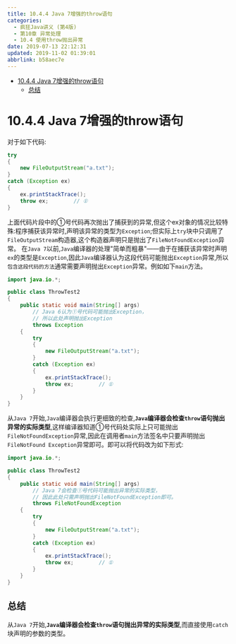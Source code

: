```yaml
---
title: 10.4.4 Java 7增强的throw语句
categories: 
  - 疯狂Java讲义 (第4版)
  - 第10章 异常处理
  - 10.4 使用throw抛出异常
date: 2019-07-13 22:12:31
updated: 2019-11-02 01:39:01
abbrlink: b58aec7e
---
```

- [10.4.4 Java 7增强的throw语句](/ReadingNotes/b58aec7e/#10-4-4-Java-7增强的throw语句)
    - [总结](/ReadingNotes/b58aec7e/#总结)

<!--more-->
<script src="https://cdn.bootcss.com/jquery/3.4.0/jquery.slim.min.js"></script>
<script>$(document).ready(function () {$(".post-body > ul:nth-child(1)").hide();});</script>

<!--end-->
# 10.4.4 Java 7增强的throw语句 #
对于如下代码:
```java
try
{
	new FileOutputStream("a.txt");
}
catch (Exception ex)
{
	ex.printStackTrace();
	throw ex;        // ①
}
```
上面代码片段中的①号代码再次抛出了捕获到的异常,但这个ex对象的情况比较特殊:程序捕获该异常时,声明该异常的类型为`Exception`;但实际上`try`块中只调用了`FileOutputStream`构造器,这个构造器声明只是抛出了`FileNotFoundException`异常。
在`Java 7`以前,`Java`编译器的处理"简单而粗暴"——由于在捕获该异常时声明`ex`的类型是`Exception`,因此`Java`编译器认为这段代码可能抛出`Exception`异常,所以`包含这段代码的方法`通常需要声明抛出`Exception`异常。例如如下`main`方法。
```java
import java.io.*;

public class ThrowTest2
{
	public static void main(String[] args)
		// Java 6认为①号代码可能抛出Exception，
		// 所以此处声明抛出Exception
		throws Exception
	{
		try
		{
			new FileOutputStream("a.txt");
		}
		catch (Exception ex)
		{
			ex.printStackTrace();
			throw ex;        // ①
		}
	}
}
```
从`Java 7`开始,`Java`编译器会执行更细致的检查,**`Java`编译器会检查`throw`语句抛出异常的实际类型**,这样编译器知道①号代码处实际上只可能抛出`FileNotFoundException`异常,因此在调用者`main`方法签名中只要声明抛出`FileNotFound Exception`异常即可。即可以将代码改为如下形式:
```java
import java.io.*;

public class ThrowTest2
{
	public static void main(String[] args)
		// Java 7会检查①号代码可能抛出异常的实际类型，
		// 因此此处只需声明抛出FileNotFoundException即可。
		throws FileNotFoundException
	{
		try
		{
			new FileOutputStream("a.txt");
		}
		catch (Exception ex)
		{
			ex.printStackTrace();
			throw ex;        // ①
		}
	}
}
```
## 总结 ##
从`Java 7`开始,**`Java`编译器会检查`throw`语句抛出异常的实际类型**,而直接使用`catch`块声明的参数的类型。

